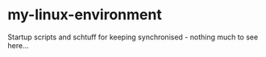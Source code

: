 # my-linux-environment
Startup scripts and schtuff for keeping synchronised - nothing much to see here...
